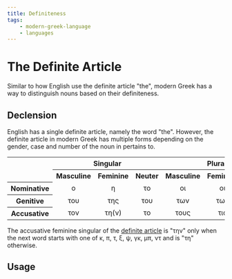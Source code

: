 ```yaml
---
title: Definiteness
tags:
    - modern-greek-language
    - languages
---
```


# The Definite Article

Similar to how English use the definite article "the", modern Greek has a way to distinguish nouns based on their definiteness.

## Declension

English has a single definite article, namely the word "the". However, the definite article in modern Greek has multiple forms depending on the gender, case and number of the noun in pertains to.

<table>
  <tr>
    <th rowspan="2"></th>
    <th colspan="3" style="text-align: center">Singular</th>
    <th colspan="3" style="text-align: center">Plural</th>
  </tr>
  <tr>
    <th style="text-align: center">Masculine</th>
    <th style="text-align: center">Feminine</th>
    <th style="text-align: center">Neuter</th>
    <th style="text-align: center">Masculine</th>
    <th style="text-align: center">Feminine</th>
    <th style="text-align: center">Neuter</th>
  </tr>
  <tr>
    <th style="text-align: center">Nominative</th>
    <td style="text-align: center">ο</td>
    <td style="text-align: center">η</td>
    <td style="text-align: center">το</td>
    <td style="text-align: center">οι</td>
    <td style="text-align: center">οι</td>
    <td style="text-align: center">τα</td>
  </tr>
  <tr>
    <th style="text-align: center">Genitive</th>
    <td style="text-align: center">του</td>
    <td style="text-align: center">της</td>
    <td style="text-align: center">του</td>
    <td style="text-align: center">των</td>
    <td style="text-align: center">των</td>
    <td style="text-align: center">των</td>
  </tr>
  <tr>
    <th style="text-align: center">Accusative</th>
    <td style="text-align: center">τον</td>
    <td style="text-align: center">τη(ν)</td>
    <td style="text-align: center">το</td>
    <td style="text-align: center">τους</td>
    <td style="text-align: center">τις</td>
    <td style="text-align: center">τα</td>
  </tr>
</table>

The accusative feminine singular of the [definite article](Definiteness.md) is "την" only when the next word starts with one of κ, π, τ, ξ, ψ, γκ, μπ, ντ and is "τη" otherwise.

## Usage

